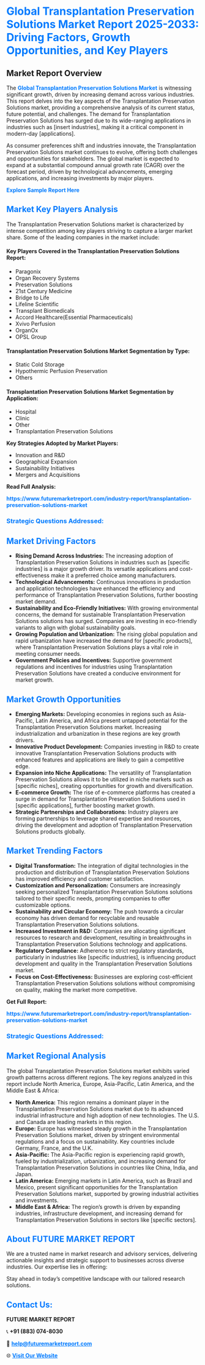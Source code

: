 <h1 style="color: #007BFF;">Global Transplantation Preservation Solutions Market Report 2025-2033: Driving Factors, Growth Opportunities, and Key Players</h1>

<section id="overview">
<h2>Market Report Overview</h2>
<p>The <a href="https://www.futuremarketreport.com/industry-report/transplantation-preservation-solutions-market" style="color: #007BFF; text-decoration: none;"><strong>Global Transplantation Preservation Solutions Market</strong></a> is witnessing significant growth, driven by increasing demand across various industries. This report delves into the key aspects of the Transplantation Preservation Solutions market, providing a comprehensive analysis of its current status, future potential, and challenges. The demand for Transplantation Preservation Solutions has surged due to its wide-ranging applications in industries such as [insert industries], making it a critical component in modern-day [applications].</p>
<p>As consumer preferences shift and industries innovate, the Transplantation Preservation Solutions market continues to evolve, offering both challenges and opportunities for stakeholders. The global market is expected to expand at a substantial compound annual growth rate (CAGR) over the forecast period, driven by technological advancements, emerging applications, and increasing investments by major players.</p>
</section>

<section id="overview">
<p><a href="https://www.futuremarketreport.com/request-sample/reportId=122172" style="color: #007BFF; text-decoration: none;"><strong>Explore Sample Report Here</strong></a></p>
</section>

<section id="key-players">
<h2 style="color: #007BFF;">Market Key Players Analysis</h2>
<p>The Transplantation Preservation Solutions market is characterized by intense competition among key players striving to capture a larger market share. Some of the leading companies in the market include:</p>
<h4>Key Players Covered in the Transplantation Preservation Solutions Report:</h4>
<ul><li>Paragonix</li><li>Organ Recovery Systems</li><li>Preservation Solutions</li><li>21st Century Medicine</li><li>Bridge to Life</li><li>Lifeline Scientific</li><li>Transplant Biomedicals</li><li>Accord Healthcare(Essential Pharmaceuticals)</li><li>Xvivo Perfusion</li><li>OrganOx</li><li>OPSL Group</li></ul>
<h4>Transplantation Preservation Solutions Market Segmentation by Type:</h4>
<ul><li>Static Cold Storage</li><li>Hypothermic Perfusion Preservation</li><li>Others</li></ul>

<h4>Transplantation Preservation Solutions Market Segmentation by Application:</h4>
<ul><li>Hospital</li><li>Clinic</li><li>Other</li><li>Transplantation Preservation Solutions</li></ul>
<p><strong>Key Strategies Adopted by Market Players:</strong></p>
<ul>
<li>Innovation and R&D</li>
<li>Geographical Expansion</li>
<li>Sustainability Initiatives</li>
<li>Mergers and Acquisitions</li>
</ul>
</section>

<section>
<p><strong>Read Full Analysis: </strong></p><a href="https://www.futuremarketreport.com/industry-report/transplantation-preservation-solutions-market" style="color: #007BFF; text-decoration: none;"><strong>https://www.futuremarketreport.com/industry-report/transplantation-preservation-solutions-market</strong></a>
<h3 style="color: #007BFF;">Strategic Questions Addressed:</h3>
</section>

<section id="driving-factors">
<h2 style="color: #007BFF;">Market Driving Factors</h2>
<ul>
<li><strong>Rising Demand Across Industries:</strong> The increasing adoption of Transplantation Preservation Solutions in industries such as [specific industries] is a major growth driver. Its versatile applications and cost-effectiveness make it a preferred choice among manufacturers.</li>
<li><strong>Technological Advancements:</strong> Continuous innovations in production and application technologies have enhanced the efficiency and performance of Transplantation Preservation Solutions, further boosting market demand.</li>
<li><strong>Sustainability and Eco-Friendly Initiatives:</strong> With growing environmental concerns, the demand for sustainable Transplantation Preservation Solutions solutions has surged. Companies are investing in eco-friendly variants to align with global sustainability goals.</li>
<li><strong>Growing Population and Urbanization:</strong> The rising global population and rapid urbanization have increased the demand for [specific products], where Transplantation Preservation Solutions plays a vital role in meeting consumer needs.</li>
<li><strong>Government Policies and Incentives:</strong> Supportive government regulations and incentives for industries using Transplantation Preservation Solutions have created a conducive environment for market growth.</li>
</ul>
</section>

<section id="growth-opportunities">
<h2 style="color: #007BFF;">Market Growth Opportunities</h2>
<ul>
<li><strong>Emerging Markets:</strong> Developing economies in regions such as Asia-Pacific, Latin America, and Africa present untapped potential for the Transplantation Preservation Solutions market. Increasing industrialization and urbanization in these regions are key growth drivers.</li>
<li><strong>Innovative Product Development:</strong> Companies investing in R&D to create innovative Transplantation Preservation Solutions products with enhanced features and applications are likely to gain a competitive edge.</li>
<li><strong>Expansion into Niche Applications:</strong> The versatility of Transplantation Preservation Solutions allows it to be utilized in niche markets such as [specific niches], creating opportunities for growth and diversification.</li>
<li><strong>E-commerce Growth:</strong> The rise of e-commerce platforms has created a surge in demand for Transplantation Preservation Solutions used in [specific applications], further boosting market growth.</li>
<li><strong>Strategic Partnerships and Collaborations:</strong> Industry players are forming partnerships to leverage shared expertise and resources, driving the development and adoption of Transplantation Preservation Solutions products globally.</li>
</ul>
</section>

<section id="trending-factors">
<h2 style="color: #007BFF;">Market Trending Factors</h2>
<ul>
<li><strong>Digital Transformation:</strong> The integration of digital technologies in the production and distribution of Transplantation Preservation Solutions has improved efficiency and customer satisfaction.</li>
<li><strong>Customization and Personalization:</strong> Consumers are increasingly seeking personalized Transplantation Preservation Solutions solutions tailored to their specific needs, prompting companies to offer customizable options.</li>
<li><strong>Sustainability and Circular Economy:</strong> The push towards a circular economy has driven demand for recyclable and reusable Transplantation Preservation Solutions solutions.</li>
<li><strong>Increased Investment in R&D:</strong> Companies are allocating significant resources to research and development, resulting in breakthroughs in Transplantation Preservation Solutions technology and applications.</li>
<li><strong>Regulatory Compliance:</strong> Adherence to strict regulatory standards, particularly in industries like [specific industries], is influencing product development and quality in the Transplantation Preservation Solutions market.</li>
<li><strong>Focus on Cost-Effectiveness:</strong> Businesses are exploring cost-efficient Transplantation Preservation Solutions solutions without compromising on quality, making the market more competitive.</li>
</ul>
</section>

<section>
<p><strong>Get Full Report: </strong></p><a href="https://www.futuremarketreport.com/industry-report/transplantation-preservation-solutions-market" style="color: #007BFF; text-decoration: none;"><strong>https://www.futuremarketreport.com/industry-report/transplantation-preservation-solutions-market</strong></a>
<h3 style="color: #007BFF;">Strategic Questions Addressed:</h3>
</section>


<section id="regional-analysis">
<h2 style="color: #007BFF;">Market Regional Analysis</h2>
<p>The global Transplantation Preservation Solutions market exhibits varied growth patterns across different regions. The key regions analyzed in this report include North America, Europe, Asia-Pacific, Latin America, and the Middle East & Africa:</p>
<ul>
<li><strong>North America:</strong> This region remains a dominant player in the Transplantation Preservation Solutions market due to its advanced industrial infrastructure and high adoption of new technologies. The U.S. and Canada are leading markets in this region.</li>
<li><strong>Europe:</strong> Europe has witnessed steady growth in the Transplantation Preservation Solutions market, driven by stringent environmental regulations and a focus on sustainability. Key countries include Germany, France, and the U.K.</li>
<li><strong>Asia-Pacific:</strong> The Asia-Pacific region is experiencing rapid growth, fueled by industrialization, urbanization, and increasing demand for Transplantation Preservation Solutions in countries like China, India, and Japan.</li>
<li><strong>Latin America:</strong> Emerging markets in Latin America, such as Brazil and Mexico, present significant opportunities for the Transplantation Preservation Solutions market, supported by growing industrial activities and investments.</li>
<li><strong>Middle East & Africa:</strong> The region’s growth is driven by expanding industries, infrastructure development, and increasing demand for Transplantation Preservation Solutions in sectors like [specific sectors].</li>
</ul>
</section>

<footer>
<h2 style="color: #007BFF;">About FUTURE MARKET REPORT</h2>
<p>We are a trusted name in market research and advisory services, delivering actionable insights and strategic support to businesses across diverse industries. Our expertise lies in offering:</p>

<p>Stay ahead in today’s competitive landscape with our tailored research solutions.</p>

<h2 style="color: #007BFF;">Contact Us:</h2>
<p><strong>FUTURE MARKET REPORT</strong></p>
<p>📞 <strong>+91 (883) 074-8030</strong></p>
<p>📧 <strong><a href="mailto:help@futuremarketreport.com" style="color: #007BFF;">help@futuremarketreport.com</a></strong></p>
<p>🌐 <strong><a href="https://www.futuremarketreport.com/" style="color: #007BFF;">Visit Our Website</a></strong></p>
</footer>